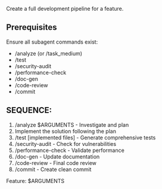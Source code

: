 Create a full development pipeline for a feature.

## Prerequisites

Ensure all subagent commands exist:

- /analyze (or /task_medium)
- /test
- /security-audit
- /performance-check
- /doc-gen
- /code-review
- /commit

## SEQUENCE:

1. /analyze $ARGUMENTS - Investigate and plan
2. Implement the solution following the plan
3. /test [implemented files] - Generate comprehensive tests
4. /security-audit - Check for vulnerabilities
5. /performance-check - Validate performance
6. /doc-gen - Update documentation
7. /code-review - Final code review
8. /commit - Create clean commit

Feature: $ARGUMENTS
